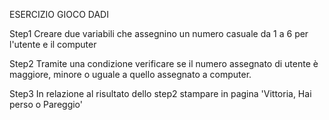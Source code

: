 ESERCIZIO GIOCO DADI

Step1
Creare due variabili che assegnino un numero casuale da 1 a 6 per l'utente e il computer

Step2
Tramite una condizione verificare se il numero assegnato di utente è maggiore, minore o uguale a quello assegnato a computer.

Step3
In relazione al risultato dello step2 stampare in pagina 'Vittoria, Hai perso o Pareggio'